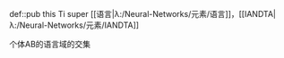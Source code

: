 def::pub this Ti super  [[语言|λ:/Neural-Networks/元素/语言]]，[[IANDTA|λ:/Neural-Networks/元素/IANDTA]]

个体AB的语言域的交集